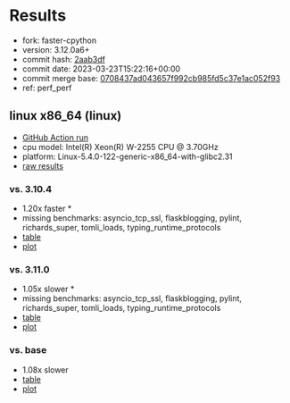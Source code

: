 # Results

- fork: faster-cpython
- version: 3.12.0a6+
- commit hash: [2aab3df](https://github.com/faster%2dcpython/cpython/commit/2aab3df)
- commit date: 2023-03-23T15:22:16+00:00
- commit merge base: [0708437ad043657f992cb985fd5c37e1ac052f93](https://github.com/faster%2dcpython/cpython/commit/0708437ad043657f992cb985fd5c37e1ac052f93)
- ref: perf_perf

## linux x86_64 (linux)

- [GitHub Action run](https://github.com/faster-cpython/benchmarking/actions/runs/4519800249)
- cpu model: Intel(R) Xeon(R) W-2255 CPU @ 3.70GHz
- platform: Linux-5.4.0-122-generic-x86_64-with-glibc2.31
- [raw results](bm-20230323-linux-x86_64-faster%252dcpython-perf_perf-3.12.0a6%2B-2aab3df.json)

### vs. 3.10.4

- 1.20x faster \*
- missing benchmarks: asyncio_tcp_ssl, flaskblogging, pylint, richards_super, tomli_loads, typing_runtime_protocols
- [table](bm-20230323-linux-x86_64-faster%252dcpython-perf_perf-3.12.0a6%2B-2aab3df-vs-3.10.4.md)
- [plot](bm-20230323-linux-x86_64-faster%252dcpython-perf_perf-3.12.0a6%2B-2aab3df-vs-3.10.4.png)

### vs. 3.11.0

- 1.05x slower \*
- missing benchmarks: asyncio_tcp_ssl, flaskblogging, pylint, richards_super, tomli_loads, typing_runtime_protocols
- [table](bm-20230323-linux-x86_64-faster%252dcpython-perf_perf-3.12.0a6%2B-2aab3df-vs-3.11.0.md)
- [plot](bm-20230323-linux-x86_64-faster%252dcpython-perf_perf-3.12.0a6%2B-2aab3df-vs-3.11.0.png)

### vs. base

- 1.08x slower
- [table](bm-20230323-linux-x86_64-faster%252dcpython-perf_perf-3.12.0a6%2B-2aab3df-vs-base.md)
- [plot](bm-20230323-linux-x86_64-faster%252dcpython-perf_perf-3.12.0a6%2B-2aab3df-vs-base.png)

